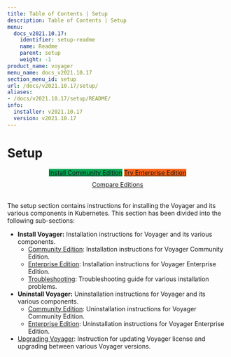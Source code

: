 ```yaml
---
title: Table of Contents | Setup
description: Table of Contents | Setup
menu:
  docs_v2021.10.17:
    identifier: setup-readme
    name: Readme
    parent: setup
    weight: -1
product_name: voyager
menu_name: docs_v2021.10.17
section_menu_id: setup
url: /docs/v2021.10.17/setup/
aliases:
- /docs/v2021.10.17/setup/README/
info:
  installer: v2021.10.17
  version: v2021.10.17
---
```


# Setup

<div style="text-align: center;">
  <a class="button is-link is-medium is-active has-text-weight-normal" href="/docs/v2021.10.17/setup/install/community" style="background:#00A651; width: 18rem;">Install Community Edition</a>
  <a class="button is-info is-medium is-active has-text-weight-normal" href="/docs/v2021.10.17/setup/install/enterprise"  style="background:#FC6011; width: 18rem;">Try Enterprise Edition</a>
  <a style="margin-top: 10px; display: block;" href="https://voyagermesh.com/pricing/">Compare Editions</a>
</div>
<br>

The setup section contains instructions for installing the Voyager and its various components in Kubernetes. This section has been divided into the following sub-sections:

- **Install Voyager:** Installation instructions for Voyager and its various components.
  - [Community Edition](/docs/v2021.10.17/setup/install/community): Installation instructions for Voyager Community Edition.
  - [Enterprise Edition](/docs/v2021.10.17/setup/install/enterprise): Installation instructions for Voyager Enterprise Edition.
  - [Troubleshooting](/docs/v2021.10.17/setup/install/troubleshoting): Troubleshooting guide for various installation problems.
- **Uninstall Voyager:** Uninstallation instructions for Voyager and its various components.
  - [Community Edition](/docs/v2021.10.17/setup/uninstall/community): Uninstallation instructions for Voyager Community Edition.
  - [Enterprise Edition](/docs/v2021.10.17/setup/uninstall/enterprise): Uninstallation instructions for Voyager Enterprise Edition.
- [Upgrading Voyager](/docs/v2021.10.17/setup/upgrade/): Instruction for updating Voyager license and upgrading between various Voyager versions.
